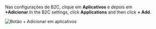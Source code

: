<span data-ttu-id="b1a32-101">Nas configurações de B2C, clique em **Aplicativos** e depois em **+Adicionar**.</span><span class="sxs-lookup"><span data-stu-id="b1a32-101">In the B2C settings, click **Applications** and then click **+ Add**.</span></span>

![Botão + Adicionar em aplicativos](./media/active-directory-b2c-portal-add-application/b2c-applications-add.png)